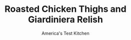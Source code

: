 ---
layout: ../../layouts/MarkdownPostLayout.astro
title: Roasted Chicken Thighs and Giardiniera Relish
author: America's Test Kitchen
pubDate: 2023-03-15
description: "We challenge you to find another 7-ingredient recipe (and that include salt and pepper!) with as much flavor as this one."
image_url: https://res.cloudinary.com/hksqkdlah/image/upload/ar_1:1,c_fill,dpr_2.0,f_auto,fl_lossy.progressive.strip_profile,g_faces:auto,q_auto:low,w_344/41142-sfs-roastedchickenthighsgiardinierarelish-10
tags: ["Main Courses","Chicken","Weeknight"]
calories: 
protein: 
carbohydrates: 
fats: 
fiber: 
ingredients: ["1 (16-ounce) jar, giardiniera, chopped, plus 1 tablespoon brine","5 tablespoons, extra-virgin olive oil","2 tablespoons, chopped fresh parsley","1/4 teaspoon, red pepper flakes","8 (5- to 7-ounce) bone-in, chicken thighs, trimmed",", Salt and pepper"]
serves: 
time: "30 minutes"
instructions: ["Adjust oven rack to middle position and heat oven to 400 degrees. Combine giardiniera and brine, 1/4 cup oil, parsley, and pepper flakes in bowl. Set aside.","Pat chicken dry with paper towels and season with salt and pepper. Heat remaining 1 tablespoon oil in 12-inch skillet over medium-high heat until just smoking. Add chicken, skin side down, and cook until well browned, 5 to 7 minutes. Flip chicken and transfer skillet to oven. Cook until chicken registers 175 degrees, about 15 minutes. Transfer chicken to platter and top with relish. Serve."]
nutrition: ["null calories"]
notes: "Serve with roasted potatoes or crusty bread."
---